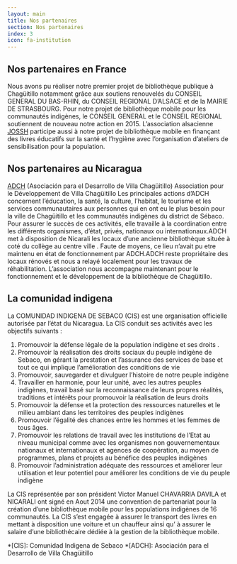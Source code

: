 ```yaml
---
layout: main
title: Nos partenaires
section: Nos partenaires
index: 3
icon: fa-institution
---
```


Nos partenaires en France
-------------------------

Nous avons pu réaliser notre premier projet de bibliothèque publique à Chagüitillo notamment grâce aux soutiens renouvelés du CONSEIL GENERAL DU BAS-RHIN, du CONSEIL REGIONAL D’ALSACE et de la MAIRIE DE STRASBOURG.
Pour notre projet de bibliothèque mobile pour les communautés indigènes, le CONSEIL GENERAL et le CONSEIL REGIONAL soutiennent de nouveau notre action en 2015.
L’association alsacienne [JOSSH](www.jossh.fr) participe aussi à notre projet de bibliothèque mobile en finançant des livres éducatifs sur la santé et l’hygiène avec l’organisation d’ateliers de sensibilisation pour la population.

Nos partenaires au Nicaragua
----------------------------

[ADCH](http://www.adchchaguitillo.com) (Asociación para el Desarrollo de Villa Chagüitillo)
Association pour le Développement de Villa Chagüitillo
Les principales actions d’ADCH concernent l’éducation, la santé, la culture, l’habitat, le tourisme et les services communautaires aux personnes qui en ont eu le plus besoin pour la ville de Chagüitillo et les communautés indigènes du district de Sébaco. Pour assurer le succès de ces activités, elle travaille à la coordination entre les différents organismes, d’état, privés, nationaux ou internationaux.ADCH met à disposition de Nicarali les locaux d’une ancienne bibliothèque située à coté du collège au centre ville . Faute de moyens, ce lieu n’avait pu etre maintenu en état de fonctionnement par ADCH.ADCH reste propriétaire des locaux rénovés et nous a relayé localement pour les travaux de réhabilitation. L’association nous accompagne maintenant pour le fonctionnement et le développement de la bibliothèque de Chagüitillo.

La comunidad indigena
---------------------

La COMUNIDAD INDIGENA DE SEBACO (CIS) est une organisation officielle autorisée par l’état du Nicaragua.
La CIS conduit ses activités avec les objectifs suivants :

1.   Promouvoir la défense légale de la population indigène et ses droits .
2.   Promouvoir la réalisation des droits sociaux du peuple indigène de Sebaco, en gérant la prestation et l’assurance des services de base et tout ce qui implique l’amélioration des conditions de vie
3.   Promouvoir, sauvegarder et divulguer l’histoire de notre peuple indigène
4.   Travailler en harmonie, pour leur unité, avec les autres peuples indigènes, travail basé sur la reconnaissance de leurs propres réalités, traditions et intérêts pour promouvoir la réalisation de leurs droits
5.   Promouvoir la défense et la protection des ressources naturelles et le milieu ambiant dans les territoires des peuples indigènes
6.   Promouvoir l’égalité des chances entre les hommes et les femmes de tous âges.
7.   Promouvoir les relations de travail avec les institutions de l’Etat au niveau municipal comme avec les organismes non gouvernementaux nationaux et internationaux et agences de coopération, au moyen de programmes, plans et projets au bénéfice des peuples indigènes
8.   Promouvoir l’administration adéquate des ressources et améliorer leur utilisation et leur potentiel pour améliorer les conditions de vie du peuple indigène

La CIS représentée par son président Victor Manuel CHAVARRIA DAVILA et NICARALI ont signé en Aout 2014 une convention de partenariat pour la création d’une bibliothèque mobile pour les populations indigènes de 16 communautés.
La CIS s’est engagée à assurer le transport des livres en mettant à disposition une voiture et un chauffeur ainsi qu’ à assurer le salaire d’une bibliothécaire dédiée à la gestion de la bibliothèque mobile.

*[CIS]: Comunidad Indigena de Sebaco
*[ADCH]: Asociación para el Desarrollo de Villa Chagüitillo